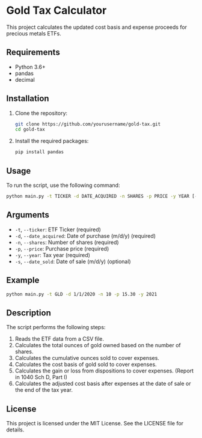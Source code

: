 # Gold Tax Calculator

This project calculates the updated cost basis and expense proceeds for precious metals ETFs.

## Requirements

- Python 3.6+
- pandas
- decimal

## Installation

1. Clone the repository:
    ```sh
    git clone https://github.com/yourusername/gold-tax.git
    cd gold-tax
    ```

2. Install the required packages:
    ```sh
    pip install pandas
    ```

## Usage

To run the script, use the following command:

```sh
python main.py -t TICKER -d DATE_ACQUIRED -n SHARES -p PRICE -y YEAR [-s DATE_SOLD]
```

## Arguments

- `-t`, `--ticker`: ETF Ticker (required)
- `-d`, `--date_acquired`: Date of purchase (m/d/y) (required)
- `-n`, `--shares`: Number of shares (required)
- `-p`, `--price`: Purchase price (required)
- `-y`, `--year`: Tax year (required)
- `-s`, `--date_sold`: Date of sale (m/d/y) (optional)

## Example

```sh
python main.py -t GLD -d 1/1/2020 -n 10 -p 15.30 -y 2021
```

## Description

The script performs the following steps:

1. Reads the ETF data from a CSV file.
2. Calculates the total ounces of gold owned based on the number of shares.
3. Calculates the cumulative ounces sold to cover expenses.
4. Calculates the cost basis of gold sold to cover expenses.
5. Calculates the gain or loss from dispositions to cover expenses. (Report in 1040 Sch D, Part I)
6. Calculates the adjusted cost basis after expenses at the date of sale or the end of the tax year.

## License

This project is licensed under the MIT License. See the LICENSE file for details.